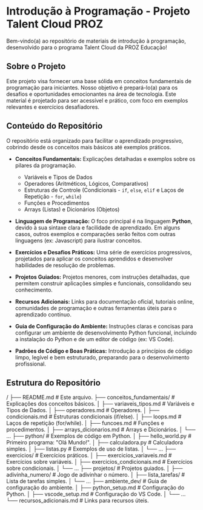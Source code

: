 # Introdução à Programação - Projeto Talent Cloud PROZ

Bem-vindo(a) ao repositório de materiais de introdução à programação, desenvolvido para o programa Talent Cloud da PROZ Educação!

## Sobre o Projeto

Este projeto visa fornecer uma base sólida em conceitos fundamentais de programação para iniciantes. Nosso objetivo é prepará-lo(a) para os desafios e oportunidades emocionantes na área de tecnologia.  Este material é projetado para ser acessível e prático, com foco em exemplos relevantes e exercícios desafiadores.

## Conteúdo do Repositório

O repositório está organizado para facilitar o aprendizado progressivo, cobrindo desde os conceitos mais básicos até exemplos práticos.

*   **Conceitos Fundamentais:** Explicações detalhadas e exemplos sobre os pilares da programação.
    *   Variáveis e Tipos de Dados
    *   Operadores (Aritméticos, Lógicos, Comparativos)
    *   Estruturas de Controle (Condicionais - `if`, `else`, `elif` e Laços de Repetição - `for`, `while`)
    *   Funções e Procedimentos
    *   Arrays (Listas) e Dicionários (Objetos)

*   **Linguagem de Programação:** O foco principal é na linguagem **Python**, devido à sua sintaxe clara e facilidade de aprendizado.  Em alguns casos, outros exemplos e comparações serão feitos com outras linguagens (ex: Javascript) para ilustrar conceitos.

*   **Exercícios e Desafios Práticos:** Uma série de exercícios progressivos, projetados para aplicar os conceitos aprendidos e desenvolver habilidades de resolução de problemas.

*   **Projetos Guiados:** Projetos menores, com instruções detalhadas, que permitem construir aplicações simples e funcionais, consolidando seu conhecimento.

*   **Recursos Adicionais:** Links para documentação oficial, tutoriais online, comunidades de programação e outras ferramentas úteis para o aprendizado contínuo.

*   **Guia de Configuração do Ambiente:** Instruções claras e concisas para configurar um ambiente de desenvolvimento Python funcional, incluindo a instalação do Python e de um editor de código (ex: VS Code).

*   **Padrões de Código e Boas Práticas:** Introdução a princípios de código limpo, legível e bem estruturado, preparando para o desenvolvimento profissional.

## Estrutura do Repositório

/
├── README.md # Este arquivo.
├── conceitos_fundamentais/ # Explicações dos conceitos básicos.
│ ├── variaveis_tipos.md # Variáveis e Tipos de Dados.
│ ├── operadores.md # Operadores.
│ ├── condicionais.md # Estruturas condicionais (if/else).
│ ├── loops.md # Laços de repetição (for/while).
│ ├── funcoes.md # Funções e procedimentos.
│ ├── arrays_dicionarios.md # Arrays e Dicionários.
│ └── ...
├── python/ # Exemplos de código em Python.
│ ├── hello_world.py # Primeiro programa: "Olá Mundo!".
│ ├── calculadora.py # Calculadora simples.
│ ├── listas.py # Exemplos de uso de listas.
│ └── ...
├── exercicios/ # Exercícios práticos.
│ ├── exercicios_variaveis.md # Exercícios sobre variáveis.
│ ├── exercicios_condicionais.md # Exercícios sobre condicionais.
│ └── ...
├── projetos/ # Projetos guiados.
│ ├── adivinha_numero/ # Jogo de adivinhar o número.
│ ├── lista_tarefas/ # Lista de tarefas simples.
│ └── ...
├── ambiente_dev/ # Guia de configuração do ambiente.
│ ├── python_setup.md # Configuração do Python.
│ ├── vscode_setup.md # Configuração do VS Code.
│ └── ...
└── recursos_adicionais.md # Links para recursos úteis.
